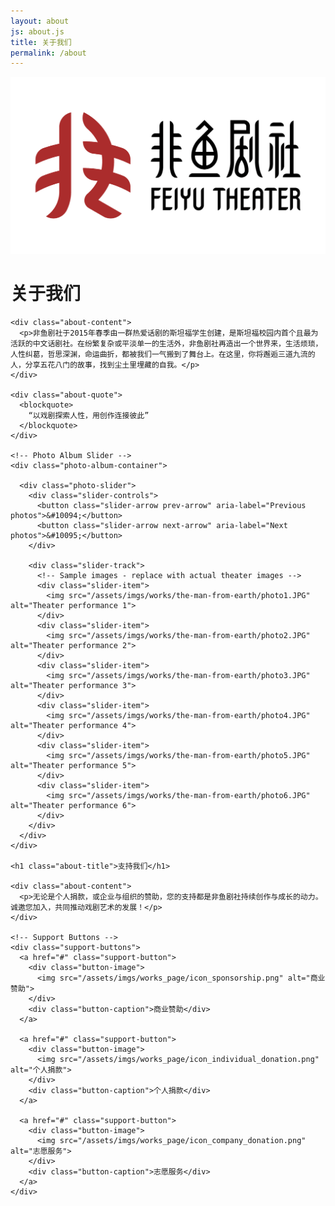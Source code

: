 ```yaml
---
layout: about
js: about.js
title: 关于我们
permalink: /about
---
```


<!-- Hero Banner Section -->
<section class="hero-banner" style="background-image: url('/assets/imgs/about_page/about_banner.png');">
  <div class="hero-overlay">
    <div class="hero-logo">
      <img src="/assets/imgs/logo.png" alt="Feiyu Theater Logo">
    </div>
  </div>
</section>

<!-- Main Content -->
<main class="about-main">
  <div class="container text-center">
    <h1 class="about-title">关于我们</h1>

    <div class="about-content">
      <p>非鱼剧社于2015年春季由一群热爱话剧的斯坦福学生创建，是斯坦福校园内首个且最为活跃的中文话剧社。在纷繁复杂或平淡单一的生活外，非鱼剧社再造出一个世界来，生活烦琐，人性纠葛，哲思深渊，命运曲折，都被我们一气搬到了舞台上。在这里，你将邂逅三道九流的人，分享五花八门的故事，找到尘土里埋藏的自我。</p>
    </div>

    <div class="about-quote">
      <blockquote>
        “以戏剧探索人性，用创作连接彼此”
      </blockquote>
    </div>

    <!-- Photo Album Slider -->
    <div class="photo-album-container">

      <div class="photo-slider">
        <div class="slider-controls">
          <button class="slider-arrow prev-arrow" aria-label="Previous photos">&#10094;</button>
          <button class="slider-arrow next-arrow" aria-label="Next photos">&#10095;</button>
        </div>

        <div class="slider-track">
          <!-- Sample images - replace with actual theater images -->
          <div class="slider-item">
            <img src="/assets/imgs/works/the-man-from-earth/photo1.JPG" alt="Theater performance 1">
          </div>
          <div class="slider-item">
            <img src="/assets/imgs/works/the-man-from-earth/photo2.JPG" alt="Theater performance 2">
          </div>
          <div class="slider-item">
            <img src="/assets/imgs/works/the-man-from-earth/photo3.JPG" alt="Theater performance 3">
          </div>
          <div class="slider-item">
            <img src="/assets/imgs/works/the-man-from-earth/photo4.JPG" alt="Theater performance 4">
          </div>
          <div class="slider-item">
            <img src="/assets/imgs/works/the-man-from-earth/photo5.JPG" alt="Theater performance 5">
          </div>
          <div class="slider-item">
            <img src="/assets/imgs/works/the-man-from-earth/photo6.JPG" alt="Theater performance 6">
          </div>
        </div>
      </div>
    </div>

    <h1 class="about-title">支持我们</h1>

    <div class="about-content">
      <p>无论是个人捐款，或企业与组织的赞助，您的支持都是非鱼剧社持续创作与成长的动力。诚邀您加入，共同推动戏剧艺术的发展！</p>
    </div>

    <!-- Support Buttons -->
    <div class="support-buttons">
      <a href="#" class="support-button">
        <div class="button-image">
          <img src="/assets/imgs/works_page/icon_sponsorship.png" alt="商业赞助">
        </div>
        <div class="button-caption">商业赞助</div>
      </a>

      <a href="#" class="support-button">
        <div class="button-image">
          <img src="/assets/imgs/works_page/icon_individual_donation.png" alt="个人捐款">
        </div>
        <div class="button-caption">个人捐款</div>
      </a>

      <a href="#" class="support-button">
        <div class="button-image">
          <img src="/assets/imgs/works_page/icon_company_donation.png" alt="志愿服务">
        </div>
        <div class="button-caption">志愿服务</div>
      </a>
    </div>
  </div>
</main>
